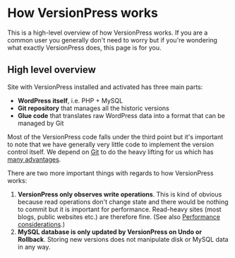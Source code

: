 # How VersionPress works #

This is a high-level overview of how VersionPress works. If you are a common user you generally don't need to worry but if you're wondering what exactly VersionPress does, this page is for you. 


## High level overview ##

Site with VersionPress installed and activated has three main parts:

* **WordPress itself**, i.e. PHP + MySQL
* **Git repository** that manages all the historic versions
* **Glue code** that translates raw WordPress data into a format that can be managed by Git

Most of the VersionPress code falls under the third point but it's important to note that we have generally very little code to implement the version control itself. We depend on [Git](http://git-scm.com/) to do the heavy lifting for us which has [many advantages](./git). 

There are two more important things with regards to how VersionPress works:

1. **VersionPress only observes write operations**. This is kind of obvious because read operations don't change state and there would be nothing to commit but it is important for performance. Read-heavy sites (most blogs, public websites etc.) are therefore fine. (See also [Performance considerations](./performance).)
2. **MySQL database is only updated by VersionPress on Undo or Rollback**. Storing new versions does not manipulate disk or MySQL data in any way.

